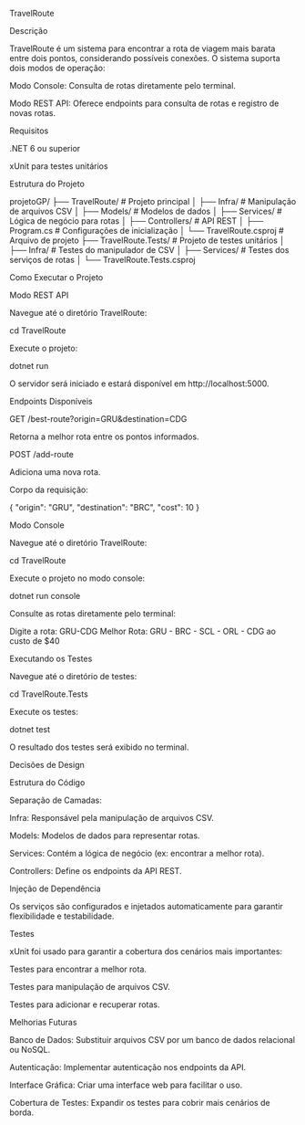 TravelRoute

Descrição

TravelRoute é um sistema para encontrar a rota de viagem mais barata entre dois pontos, considerando possíveis conexões. O sistema suporta dois modos de operação:

Modo Console: Consulta de rotas diretamente pelo terminal.

Modo REST API: Oferece endpoints para consulta de rotas e registro de novas rotas.

Requisitos

.NET 6 ou superior

xUnit para testes unitários

Estrutura do Projeto

projetoGP/
├── TravelRoute/            # Projeto principal
│   ├── Infra/              # Manipulação de arquivos CSV
│   ├── Models/             # Modelos de dados
│   ├── Services/           # Lógica de negócio para rotas
│   ├── Controllers/        # API REST
│   ├── Program.cs          # Configurações de inicialização
│   └── TravelRoute.csproj  # Arquivo de projeto
├── TravelRoute.Tests/      # Projeto de testes unitários
│   ├── Infra/              # Testes do manipulador de CSV
│   ├── Services/           # Testes dos serviços de rotas
│   └── TravelRoute.Tests.csproj

Como Executar o Projeto

Modo REST API

Navegue até o diretório TravelRoute:

cd TravelRoute

Execute o projeto:

dotnet run

O servidor será iniciado e estará disponível em http://localhost:5000.

Endpoints Disponíveis

GET /best-route?origin=GRU&destination=CDG

Retorna a melhor rota entre os pontos informados.

POST /add-route

Adiciona uma nova rota.

Corpo da requisição:

{
  "origin": "GRU",
  "destination": "BRC",
  "cost": 10
}

Modo Console

Navegue até o diretório TravelRoute:

cd TravelRoute

Execute o projeto no modo console:

dotnet run console

Consulte as rotas diretamente pelo terminal:

Digite a rota: GRU-CDG
Melhor Rota: GRU - BRC - SCL - ORL - CDG ao custo de $40

Executando os Testes

Navegue até o diretório de testes:

cd TravelRoute.Tests

Execute os testes:

dotnet test

O resultado dos testes será exibido no terminal.

Decisões de Design

Estrutura do Código

Separação de Camadas:

Infra: Responsável pela manipulação de arquivos CSV.

Models: Modelos de dados para representar rotas.

Services: Contém a lógica de negócio (ex: encontrar a melhor rota).

Controllers: Define os endpoints da API REST.

Injeção de Dependência

Os serviços são configurados e injetados automaticamente para garantir flexibilidade e testabilidade.

Testes

xUnit foi usado para garantir a cobertura dos cenários mais importantes:

Testes para encontrar a melhor rota.

Testes para manipulação de arquivos CSV.

Testes para adicionar e recuperar rotas.

Melhorias Futuras

Banco de Dados: Substituir arquivos CSV por um banco de dados relacional ou NoSQL.

Autenticação: Implementar autenticação nos endpoints da API.

Interface Gráfica: Criar uma interface web para facilitar o uso.

Cobertura de Testes: Expandir os testes para cobrir mais cenários de borda.

